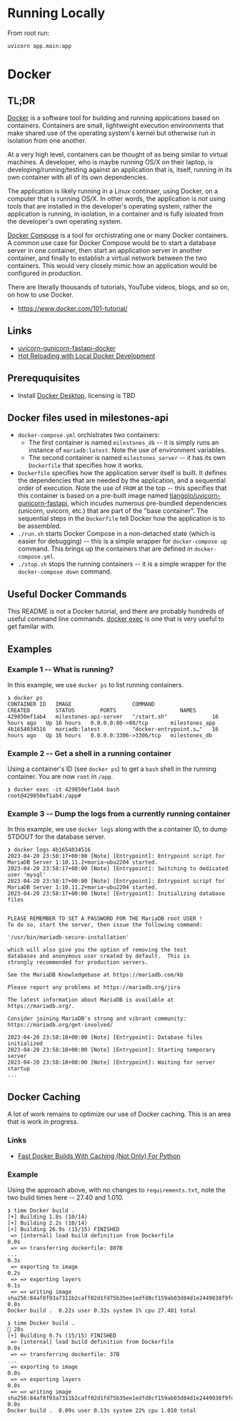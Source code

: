 # Running Locally
From root run:
```
uvicorn app.main:app
```

# Docker

## TL;DR

[Docker](https://docs.docker.com/get-started/overview/) is a software tool for building and running applications based on containers.  Containers are small, lightweight execution environments that make shared use of the operating system's kernel but otherwise run in isolation from one another.

At a very high level, containers can be thought of as being similar to virtual machines.  A developer, who is maybe running OS/X on their laptop, is developing/running/testing against an application that is, itself, running in its own container with all of its own dependencies.

The application is likely running in a Linux continaer, using Docker, on a computer that is running OS/X.  In other words, the application is _not_ using tools that are installed in the developer's operating system, rather the application is running, in isolation, in a container and is fully isloated from the developer's own operating system.

[Docker Compose](https://docs.docker.com/get-started/08_using_compose/#:~:text=Docker%20Compose%20is%20a%20tool,or%20tear%20it%20all%20down.) is a tool for orchistrating one or many Docker containers.  A common use case for Docker Compose would be to start a database server in one container, then start an application server in another container, and finally to establish a virtual network between the two containers.  This would very closely mimic how an application would be configured in production.

There are literally thousands of tutorials, YouTube videos, blogs, and so on, on how to use Docker.
- https://www.docker.com/101-tutorial/

## Links

- [uvicorn-gunicorn-fastapi-docker](https://github.com/tiangolo/uvicorn-gunicorn-fastapi-docker)
- [Hot Reloading with Local Docker Development](https://olshansky.medium.com/hot-reloading-with-local-docker-development-1ec5dbaa4a65)

## Prereququisites

- Install [Docker Desktop](https://www.docker.com/products/docker-desktop/), licensing is TBD

## Docker files used in milestones-api

- `docker-compose.yml` orchistrates two containers:
  - The first container is named `milestones_db` -- it is simply runs an instance of `mariadb:latest`.  Note the use of environment variables.
  - The second container is named `milestones_server` -- it has its own `Dockerfile` that specifies how it works.
- `Dockerfile` specifies how the application server itself is built.  It defines the dependencies that are needed by the application, and a sequential order of execution.  Note the use of `FROM` at the top -- this specifies that this container is based on a pre-built image named [tiangolo/uvicorn-gunicorn-fastapi](https://github.com/tiangolo/uvicorn-gunicorn-fastapi-docker), which incudes numerous pre-bundled dependencies (unicorn, uvicorn, etc.) that are part of the "base container".  The sequential steps in the `Dockerfile` tell Docker how the application is to be assembled.
- `./run.sh` starts Docker Compose in a non-detached state (which is easier for debugging) -- this is a simple wrapper for `docker-compose up` command.  This brings up the containers that are defined in `docker-compose.yml`.
- `./stop.sh` stops the running containers -- it is a simple wrapper for the `docker-compose down` command.

## Useful Docker Commands

This README is not a Docker tutorial, and there are probably hundreds of useful command line commands.  [docker exec](https://docs.docker.com/engine/reference/commandline/exec/) is one that is very useful to get familar with.

## Examples

### Example 1 -- What is running?

In this example, we use `docker ps` to list running containers.

```
❯ docker ps
CONTAINER ID   IMAGE                   COMMAND                  CREATED        STATUS        PORTS                    NAMES
429850ef1ab4   milestones-api-server   "/start.sh"              16 hours ago   Up 16 hours   0.0.0.0:80->80/tcp       milestones_app
4b1654034516   mariadb:latest          "docker-entrypoint.s…"   16 hours ago   Up 16 hours   0.0.0.0:3306->3306/tcp   milestones_db
```

### Example 2 -- Get a shell in a running container

Using a container's ID (see `docker ps`) to get a `bash` shell in the running container.  You are now `root` in `/app`.

```
❯ docker exec -it 429850ef1ab4 bash
root@429850ef1ab4:/app#
```

### Example 3 -- Dump the logs from a currently running container

In this example, we use `docker logs` along with the a container ID, to dump STDOUT for the database server.

```
❯ docker logs 4b1654034516
2023-04-20 23:58:17+00:00 [Note] [Entrypoint]: Entrypoint script for MariaDB Server 1:10.11.2+maria~ubu2204 started.
2023-04-20 23:58:17+00:00 [Note] [Entrypoint]: Switching to dedicated user 'mysql'
2023-04-20 23:58:17+00:00 [Note] [Entrypoint]: Entrypoint script for MariaDB Server 1:10.11.2+maria~ubu2204 started.
2023-04-20 23:58:17+00:00 [Note] [Entrypoint]: Initializing database files


PLEASE REMEMBER TO SET A PASSWORD FOR THE MariaDB root USER !
To do so, start the server, then issue the following command:

'/usr/bin/mariadb-secure-installation'

which will also give you the option of removing the test
databases and anonymous user created by default.  This is
strongly recommended for production servers.

See the MariaDB Knowledgebase at https://mariadb.com/kb

Please report any problems at https://mariadb.org/jira

The latest information about MariaDB is available at https://mariadb.org/.

Consider joining MariaDB's strong and vibrant community:
https://mariadb.org/get-involved/

2023-04-20 23:58:18+00:00 [Note] [Entrypoint]: Database files initialized
2023-04-20 23:58:18+00:00 [Note] [Entrypoint]: Starting temporary server
2023-04-20 23:58:18+00:00 [Note] [Entrypoint]: Waiting for server startup
...
```

## Docker Caching

A lot of work remains to optimize our use of Docker caching.  This is an area that is work in progress.

### Links

- [Fast Docker Builds With Caching (Not Only) For Python](https://towardsdatascience.com/fast-docker-builds-with-caching-for-python-533ddc3b0057)

### Example

Using the approach above, with no changes to `requirements.txt`, note the two build times here -- 27.40 and 1.010.

```
❯ time Docker build .
[+] Building 1.8s (10/14)
[+] Building 2.2s (10/14)
[+] Building 26.9s (15/15) FINISHED
 => [internal] load build definition from Dockerfile                                                                                                      0.0s
 => => transferring dockerfile: 807B                                                                                                                      ...                                                                                        0.3s
 => exporting to image                                                                                                                                    0.2s
 => => exporting layers                                                                                                                                   0.1s
 => => writing image sha256:84af8f93a7311b2caff02d1fd75b35ee1edfd8cf159ab03d84d1e2449038f9fd                                                              0.0s
Docker build .  0.22s user 0.32s system 1% cpu 27.401 total
```

```
❯ time Docker build .                                                                 28s
[+] Building 0.7s (15/15) FINISHED
 => [internal] load build definition from Dockerfile                                                                                                      0.0s
 => => transferring dockerfile: 37B                                                                                                                     ...
 => exporting to image                                                                                                                                    0.0s
 => => exporting layers                                                                                                                                   0.0s
 => => writing image sha256:84af8f93a7311b2caff02d1fd75b35ee1edfd8cf159ab03d84d1e2449038f9fd                                                              0.0s
Docker build .  0.09s user 0.13s system 22% cpu 1.010 total
```
